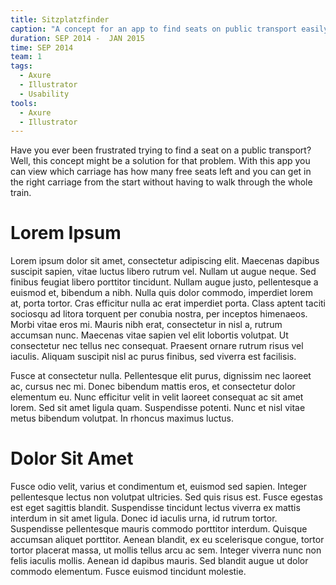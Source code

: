 ```yaml
---
title: Sitzplatzfinder
caption: "A concept for an app to find seats on public transport easily."
duration: SEP 2014 -  JAN 2015
time: SEP 2014
team: 1
tags:
  - Axure
  - Illustrator
  - Usability
tools:
  - Axure
  - Illustrator
---
```


Have you ever been frustrated trying to find a seat on a public transport? Well, this concept might be a solution for that problem. With this app you can view which carriage has how many free seats left and you can get in the right carriage from the start without having to walk through the whole train.

# Lorem Ipsum

Lorem ipsum dolor sit amet, consectetur adipiscing elit. Maecenas dapibus suscipit sapien, vitae luctus libero rutrum vel. Nullam ut augue neque. Sed finibus feugiat libero porttitor tincidunt. Nullam augue justo, pellentesque a euismod et, bibendum a nibh. Nulla quis dolor commodo, imperdiet lorem at, porta tortor. Cras efficitur nulla ac erat imperdiet porta. Class aptent taciti sociosqu ad litora torquent per conubia nostra, per inceptos himenaeos. Morbi vitae eros mi. Mauris nibh erat, consectetur in nisl a, rutrum accumsan nunc. Maecenas vitae sapien vel elit lobortis volutpat. Ut consectetur nec tellus nec consequat. Praesent ornare rutrum risus vel iaculis. Aliquam suscipit nisl ac purus finibus, sed viverra est facilisis.

Fusce at consectetur nulla. Pellentesque elit purus, dignissim nec laoreet ac, cursus nec mi. Donec bibendum mattis eros, et consectetur dolor elementum eu. Nunc efficitur velit in velit laoreet consequat ac sit amet lorem. Sed sit amet ligula quam. Suspendisse potenti. Nunc et nisl vitae metus bibendum volutpat. In rhoncus maximus luctus.

# Dolor Sit Amet

Fusce odio velit, varius et condimentum et, euismod sed sapien. Integer pellentesque lectus non volutpat ultricies. Sed quis risus est. Fusce egestas est eget sagittis blandit. Suspendisse tincidunt lectus viverra ex mattis interdum in sit amet ligula. Donec id iaculis urna, id rutrum tortor. Suspendisse pellentesque mauris commodo porttitor interdum. Quisque accumsan aliquet porttitor. Aenean blandit, ex eu scelerisque congue, tortor tortor placerat massa, ut mollis tellus arcu ac sem. Integer viverra nunc non felis iaculis mollis. Aenean id dapibus mauris. Sed blandit augue ut dolor commodo elementum. Fusce euismod tincidunt molestie.
